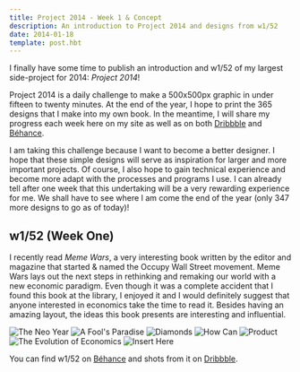 ```yaml
---
title: Project 2014 - Week 1 & Concept
description: An introduction to Project 2014 and designs from w1/52
date: 2014-01-18
template: post.hbt
---
```


I finally have some time to publish an introduction and w1/52 of my largest side-project for 2014: _Project 2014_!

Project 2014 is a daily challenge to make a 500x500px graphic in under fifteen to twenty minutes. At the end of the year, I hope to print the 365 designs that I make into my own book. In the meantime, I will share my progress each week here on my site as well as on both [Dribbble](http://dribbble.com/_pb) and [B&eacute;hance](http://behance.net/burtchaell).

I am taking this challenge because I want to become a better designer. I hope that these simple designs will serve as inspiration for larger and more important projects. Of course, I also hope to gain technical experience and become more adapt with the processes and programs I use. I can already tell after one week that this undertaking will be a very rewarding experience for me. We shall have to see where I am come the end of the year (only 347 more designs to go as of today)!

## w1/52 (Week One)
I recently read _Meme Wars_, a very interesting book written by the editor and magazine that started &amp; named the Occupy Wall Street movement. Meme Wars lays out the next steps in rethinking and remaking our world with a new economic paradigm. Even though it was a complete accident that I found this book at the library, I enjoyed it and I would definitely suggest that anyone interested in economics take the time to read it. Besides having an amazing layout, the ideas this book presents are interesting and influential.

<img title="The Neo Year" alt="The Neo Year"
  src=http://storage.pburtchaell.com/2014/designs/project-2014_January-01.jpg>
<img title="A Fool's Paradise" alt="A Fool's Paradise"
  src=http://storage.pburtchaell.com/2014/designs/Project-2014_January-02.jpg>
<img title="Diamonds" alt="Diamonds"
  src=http://storage.pburtchaell.com/2014/designs/Project-2014_January-03.jpg>
<img title="How Can" alt="How Can"
  src=http://storage.pburtchaell.com/2014/designs/Project-2014_January-04.jpg>
<img title="Product" alt="Product"
  src=http://storage.pburtchaell.com/2014/designs/Project-2014_January-05.jpg>
<img title="The Evolution of Economics" alt="The Evolution of Economics"
  src=http://images.pburtchaell.com/2014/designs/Project-2014_January-06.jpg>
<img title="Insert Here" alt="Insert Here"
  src=http://storage.pburtchaell.com/2014/designs/Project-2014_January-07.jpg>

You can find w1/52 on [B&eacute;hance](http://behance.net/burtchaell) and shots from it on [Dribbble](http://dribbble.com/.p).
